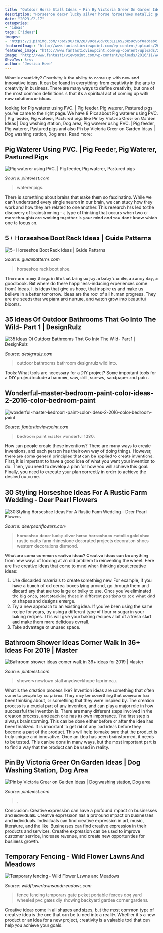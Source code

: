 ```yaml
---
title: "Outdoor Horse Stall Ideas ~ Pin By Victoria Greer On Garden Ideas"
description: "Horseshoe decor lucky silver horse horseshoes metallic gold shoe rustic crafts farm rhinestone decorated projects decoration shoes western decorations diamond"
date: "2023-02-17"
categories:
- "ideas"
tags: ["ideas"]
images:
- "https://i.pinimg.com/736x/90/ca/28/90ca28d7c031116923e58c96f0acdabc.jpg"
featuredImage: "http://www.fantasticviewpoint.com/wp-content/uploads/2016/11/wonderful-master-bedroom-paint-color-ideas-2-2016-color-bedroom-paint-ideas-1280-x-777.jpg"
featured_image: "http://www.fantasticviewpoint.com/wp-content/uploads/2016/11/wonderful-master-bedroom-paint-color-ideas-2-2016-color-bedroom-paint-ideas-1280-x-777.jpg"
image: "http://www.fantasticviewpoint.com/wp-content/uploads/2016/11/wonderful-master-bedroom-paint-color-ideas-2-2016-color-bedroom-paint-ideas-1280-x-777.jpg"
ShowToc: true
author: "Jessica Howe"
---
```



What is creativity?
Creativity is the ability to come up with new and innovative ideas. It can be found in everything, from creativity in the arts to creativity in business. There are many ways to define creativity, but one of the most common definitions is that it’s a spiritual act of coming up with new solutions or ideas.

	

		
looking for Pig waterer using PVC. | Pig feeder, Pig waterer, Pastured pigs you've came to the right page. We have 8 Pics about Pig waterer using PVC. | Pig feeder, Pig waterer, Pastured pigs like Pin by Victoria Greer on Garden Ideas | Dog washing station, Dog area, Pig waterer using PVC. | Pig feeder, Pig waterer, Pastured pigs and also Pin by Victoria Greer on Garden Ideas | Dog washing station, Dog area. Read more:
		
    
## Pig Waterer Using PVC. | Pig Feeder, Pig Waterer, Pastured Pigs

<img loading=lazy src="https://i.pinimg.com/736x/90/ca/28/90ca28d7c031116923e58c96f0acdabc.jpg" onerror="this.onerror=null;this.src='https://tse2.mm.bing.net/th?id=OIP.OSjwXvA_WfqnZtz5XhlovAHaJ3&amp;pid=15.1';" alt="Pig waterer using PVC. | Pig feeder, Pig waterer, Pastured pigs">

_Source: pinterest.com_

>waterer pigs. 

	

There is something about brains that make them so fascinating. While we can't understand every single neuron in our brain, we can study how they work and how they are related to one another. This research has led to the discovery of brainstroming - a type of thinking that occurs when two or more thoughts are working together in your mind and you don't know which one to focus on.

    
## 5+ Horseshoe Boot Rack Ideas | Guide Patterns

<img loading=lazy src="https://www.guidepatterns.com/wp-content/uploads/2017/08/Horseshoe-Shoe-Rack.jpg" onerror="this.onerror=null;this.src='https://tse3.mm.bing.net/th?id=OIP.5zAFj33h8AihFztxw0jiiwHaFj&amp;pid=15.1';" alt="5+ Horseshoe Boot Rack Ideas | Guide Patterns">

_Source: guidepatterns.com_

>horseshoe rack boot shoe. 

	

There are many things in life that bring us joy: a baby's smile, a sunny day, a good book. But where do these happiness-inducing experiences come from? Ideas. It is ideas that give us hope, that inspire us and make us believe in a better tomorrow. Ideas are the root of all human progress. They are the seeds that we plant and nurture, and watch grow into beautiful blooms.

    
## 35 Ideas Of Outdoor Bathrooms That Go Into The Wild- Part 1 | DesignRulz

<img loading=lazy src="http://cdn.designrulz.com/wp-content/uploads/2014/07/outdoor-bathroom-designrulz-3.jpeg" onerror="this.onerror=null;this.src='https://tse2.mm.bing.net/th?id=OIP.EEuyZzN_hoYltrScizfjIQHaI0&amp;pid=15.1';" alt="35 Ideas Of Outdoor Bathrooms That Go Into The Wild- Part 1 | DesignRulz">

_Source: designrulz.com_

>outdoor bathrooms bathroom designrulz wild into. 

	

Tools: What tools are necessary for a DIY project?
Some important tools for a DIY project include a hammer, saw, drill, screws, sandpaper and paint.

    
## Wonderful-master-bedroom-paint-color-ideas-2-2016-color-bedroom-paint

<img loading=lazy src="http://www.fantasticviewpoint.com/wp-content/uploads/2016/11/wonderful-master-bedroom-paint-color-ideas-2-2016-color-bedroom-paint-ideas-1280-x-777.jpg" onerror="this.onerror=null;this.src='https://tse2.mm.bing.net/th?id=OIP.2C29lr6tgtoiz4vaMXy-nQHaEf&amp;pid=15.1';" alt="wonderful-master-bedroom-paint-color-ideas-2-2016-color-bedroom-paint">

_Source: fantasticviewpoint.com_

>bedroom paint master wonderful 1280. 

	

How can people create these inventions?
There are many ways to create inventions, and each person has their own way of doing things. However, there are some general principles that can be applied to create inventions. First, it is important to have a good idea of what you want your invention to do. Then, you need to develop a plan for how you will achieve this goal. Finally, you need to execute your plan correctly in order to achieve the desired outcome.

    
## 30 Styling Horseshoe Ideas For A Rustic Farm Wedding - Deer Pearl Flowers

<img loading=lazy src="https://www.deerpearlflowers.com/wp-content/uploads/2016/02/Metallic-Lucky-Diamond-Horseshoe-Wall-Decor-in-Gold-or-Silver.jpg" onerror="this.onerror=null;this.src='https://tse3.mm.bing.net/th?id=OIP.x6V71rr-6lVhjgMhuz3GEQHaKp&amp;pid=15.1';" alt="30 Styling Horseshoe Ideas For A Rustic Farm Wedding - Deer Pearl Flowers">

_Source: deerpearlflowers.com_

>horseshoe decor lucky silver horse horseshoes metallic gold shoe rustic crafts farm rhinestone decorated projects decoration shoes western decorations diamond. 

	

What are some common creative ideas?
Creative ideas can be anything from new ways of looking at an old problem to reinventing the wheel. Here are five creative ideas that come to mind when thinking about creative ideas: 
1. Use discarded materials to create something new. For example, if you have a bunch of old cereal boxes lying around, go through them and discard any that are too large or bulky to use. Once you’ve eliminated the big ones, start stacking these in different positions to see what kind of shapes and designs emerge.
2. Try a new approach to an existing idea. If you’ve been using the same recipe for years, try using a different type of flour or sugar in your baking recipes. This will give your baking recipes a bit of a fresh start and make them more delicious overall.
3. Take advantage of unused space.

    
## Bathroom Shower Ideas Corner Walk In 36+ Ideas For 2019 | Master

<img loading=lazy src="https://i.pinimg.com/736x/1e/e1/c4/1ee1c4f915420a81dd4e5b06d87703c9.jpg" onerror="this.onerror=null;this.src='https://tse1.mm.bing.net/th?id=OIP.zK3e8cCmtzAMjMMb3nPN7gAAAA&amp;pid=15.1';" alt="Bathroom shower ideas corner walk in 36+ ideas for 2019 | Master">

_Source: pinterest.com_

>showers newtown stall anydweekhope fcprimeau. 

	

What is the creation process like?
Invention ideas are something that often come to people by surprises. They may be something that someone has been thinking about, or something that they were inspired by. The creation process is a crucial part of any invention, and can play a major role in how successful the invention is. There are many different steps involved in the creation process, and each one has its own importance. 
The first step is always brainstorming. This can be done either before or after the idea has been finalized. It is important to get rid of any bad ideas before they become a part of the product. This will help to make sure that the product is truly unique and innovative. Once an idea has been brainstormed, it needs to be tested. This can be done in many ways, but the most important part is to find a way that the product can be used in reality.

    
## Pin By Victoria Greer On Garden Ideas | Dog Washing Station, Dog Area

<img loading=lazy src="https://i.pinimg.com/736x/20/84/0d/20840ddf9840e432e524db2f0af45707--dog-shower-dogs-and-kids.jpg" onerror="this.onerror=null;this.src='https://tse3.mm.bing.net/th?id=OIP.J3Lpd0lAbQ14qiWtHPE28AHaNK&amp;pid=15.1';" alt="Pin by Victoria Greer on Garden Ideas | Dog washing station, Dog area">

_Source: pinterest.com_

>. 

	

Conclusion: Creative expression can have a profound impact on businesses and individuals.
Creative expression has a profound impact on businesses and individuals. Individuals can find creative expression in art, music, literature, and the like. Businesses can find creative expression in their products and services. Creative expression can be used to improve customer service, increase revenue, and create new opportunities for business growth.

    
## Temporary Fencing - Wild Flower Lawns And Meadows

<img loading=lazy src="https://www.wildflowerlawnsandmeadows.com/wp-content/uploads/2016/01/corner-and-gate.jpg" onerror="this.onerror=null;this.src='https://tse3.mm.bing.net/th?id=OIP.kI4ZjmPt34XY3tH_Fl8BywHaFT&amp;pid=15.1';" alt="Temporary fencing - Wild Flower Lawns and Meadows">

_Source: wildflowerlawnsandmeadows.com_

>fence fencing temporary gate picket portable fences dog yard wheeled pvc gates diy showing backyard garden corner gardens. 

	

Creative ideas come in all shapes and sizes, but the most common type of creative idea is the one that can be turned into a reality. Whether it's a new product or an idea for a new project, creativity is a valuable tool that can help you achieve your goals.

